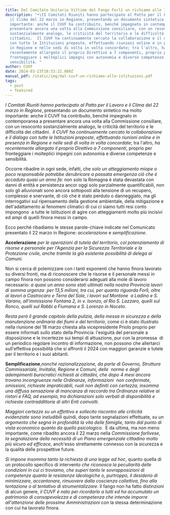 ```yaml
---
title: Dal Comitato Unitario Vittime del Fango Forlì un richiamo alle Istituzioni
description: "•\tI Comitati Riuniti hanno partecipato al Patto per il Lavoro e
  il Clima del 22 marzo in Regione, presentando un documento sintetico ma molto
  importante: anche il CUVF ha contribuito, benché impegnato in contemporanea a
  presentare ancora una volta alla Commissione consiliare, con un resoconto
  sostanzialmente analogo, le criticità del territorio e le difficoltà dei
  cittadini.  Il CUVF ha continuamente cercato la collaborazione e il dialogo
  con tutte le Istituzioni preposte, effettuando riunioni online e in presenza
  in Regione e nelle sedi di volta in volta concordate; tra l'altro, ha
  recentemente allargato il proprio Direttivo a 7 componenti, proprio per
  fronteggiare i molteplici impegni con autonomia e diverse competenze e
  sensibilità. "
author: CUVF
date: 2024-03-23T18:53:22.880Z
manual_pdf: /static/img/dal-cuvf-un-richiamo-alle-istituzioni.pdf
tags:
  - post
  - featured
---
```

*I Comitati Riuniti hanno partecipato al Patto per il Lavoro e il Clima del 22 marzo in Regione*, presentando un documento sintetico ma molto importante: anche il CUVF ha contribuito, benché impegnato in contemporanea a presentare ancora una volta alla Commissione consiliare, con un resoconto sostanzialmente analogo, le criticità del territorio e le difficoltà dei cittadini.  *Il CUVF ha continuamente cercato la collaborazione e il dialogo con tutte le Istituzioni preposte*, *effettuando riunioni online e in presenza in Regione e nelle sedi di volta in volta concordate*; tra l'altro, *ha recentemente allargato il proprio Direttivo a 7 componenti*, proprio per fronteggiare i molteplici impegni con autonomia e diverse competenze e sensibilità.

Occorre ribadire in ogni sede, infatti, che *solo un atteggiamento miope o poco responsabile potrebbe derubricare a passata emergenza ciò che è accaduto quasi un anno fa*: non solo la Romagna è stata devastata con danni di entità e persistenza ancor oggi solo parzialmente quantificabili, non solo gli alluvionati sono ancora sottoposti alla tensione di un recupero, complesso e snervante, di ciò che è stato perduto o danneggiato, ma gli interrogativi sul ripensamento della gestione ambientale, della mitigazione e dell'adattamento ai fenomeni climatici di cui ci siamo tutti resi conto impongono  a tutte le Istituzioni di agire con atteggiamenti molto più incisivi ed ampi di quelli finora messi in campo.

Ecco perché ribadiamo le stesse parole-chiave indicate nel Comunicato presentato il 22 marzo in Regione: *accelerazione* e *semplificazione*.

**A﻿ccelerazione** *per le operazioni di tutela del territorio, col potenziamento di risorse e personale per l'Agenzia per la Sicurezza Territoriale e la Protezione civile, anche tramite la già esistente possibilità di delega ai Comuni*.

Non si cerca di polemizzare con i tanti esponenti che hanno finora lavorato su diversi fronti, ma di riconoscere che le risorse e il personale messi in campo finora non possono considerarsi adeguati alla mole di lavoro necessario: *a quasi un anno sono stati ultimati nella nostra Provincia lavori di somma urgenza  per 13,5 milioni, tra cui, per quanto riguarda Forlì, oltre ai lavori a Castrocaro e Terra del Sole, i lavori sul Montone  a Ladino e S. Varano, all'immissione Fontana 2, in v. Isonzo, al Rio S. Lazzaro, quelli sul Ronco, quelli sul Rabbi a Fiumana e S. Lorenzo in Noceto*.

*Resta però il grande capitolo della pulizia, della messa in sicurezza e della manutenzione ordinaria dei fiumi e del territorio*, come ci è stato illustrato nella riunione del 18 marzo chiesta alla vicepresidente Priolo proprio per essere informati sullo stato della Provincia: l'esiguità del personale a disposizione e le incertezze sui tempi di attuazione, pur con la promessa  di un periodico regolare incontro di informazione, non possono che allertarci sull'effettiva possibilità che si affronti il 2024 con maggiori garanzie e tutele per il territorio e i suoi abitanti.

**Semplificazione**,*nonché razionalizzazione, da parte di Governo, Struttura Commissariale, Invitalia, Regione e Comuni, delle  norme e degli adempimenti burocratici richiesti ai cittadini, che dopo 4 mesi ancora trovano incongruenze nelle Ordinanze, informazioni  non confermate, omissioni, richieste impraticabili, ruoli non definiti con certezza, insomma  una diffusa sensazione di mancanza di raccordo tra Ordinanze relative ai ristori e FAQ, ad esempio, tra dichiarazioni solo verbali di disponibilità e richieste contraddittorie di altri Enti coinvolti.*

*Maggiori certezze su un effettivo e sollecito riscontro alle criticità evidenziate sono ineludibili* quindi, dopo tante segnalazioni effettuate, *su un argomento che segna in profondità la vita delle famiglie, tanto dal punto di vista economico quanto da quello psicologico*.  E da ultima, ma non meno importante, come ribadito ancora il 22 marzo nella *Commissione forlivese*, *la segnalazione della necessità di un Piano emergenziale cittadino molto più sicuro ed efficace*, anch'esso strettamente connesso con la sicurezza e la qualità delle prospettive future.

*Si impone insomma tanto la richiesta di una legge ad hoc*, quanto quella di un protocollo specifico di intervento *che riconosca la peculiarità delle condizioni in cui ci troviamo, che superi tanto le sovrapposizioni di competenze quanto le resistenze ideologiche o, purtroppo, il desiderio di minimizzare, accantonare, rimuovere dalla coscienza collettiva, fino alla tentazione o al tentativo di strumentalizzare*. Il fango non ha fatto distinzioni di alcun genere, *il CUVF è nato per ricordarlo a tutti ed ha accumulato un patrimonio di consapevolezza e di competenza che intende imporre all'attenzione delle prossime Amministrazioni* con la stessa determinazione con cui ha lavorato finora.